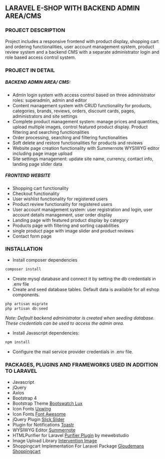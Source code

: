 ## LARAVEL E-SHOP WITH BACKEND ADMIN AREA/CMS

### PROJECT DESCRIPTION

Project includes a responsive frontend with product display, shopping cart and ordering functionalities, user account management system, product review system and a backend CMS with a separate administrator login and role based access control system. 

### PROJECT IN DETAIL

##### BACKEND  ADMIN AREA/ CMS:

* Admin login system with access control based on three administrator roles: superadmin, admin and editor
* Content management system with CRUD functionality for products, categories, brands, reviews, orders, discount cards, pages, administrators and site settings
* Complete product management system: manage prices and quantities, upload multiple images, control featured product display. Product filtering and searching functionalities
* Order processing, searching and filtering functionalities
* Soft delete and restore functionalities for products and reviews
* Website page creation functionality with Summernote WYSIWYG editor including page image upload
* Site settings management: update site name, currency, contact info, landing page slider data 

##### FRONTEND WEBSITE

* Shopping cart functionality
* Checkout functionality
* User wishlist functionality for registered users
* Product review functionality for registered users
* User account management system:  user registration and login, user account details management, user order display
* Landing page with featured product display by category
* Products page with filtering and sorting capabilities
* single product page with image slider and product reviews
* Contact form page

### INSTALLATION

* Install composer dependencies
```bash
composer install
```
* Create mysql database and connect it by setting the db credentials in .env file
* Create and seed database tables. Default data is available for all eshop components. 
```bash
php artisan migrate
php artisan db:seed
```
*Note: Default backend administrator is created when seeding database. These credentials can be used to access the admin area.*

* Install Javascript dependencies:
```bash
npm install
```
* Configure the mail service provider credentials  in .env file.


### PACKAGES, PLUGINS AND FRAMEWORKS USED IN ADDITION TO LARAVEL

* Javascript
* jQuery
* Axios
* Bootstrap 4 
* Bootstrap Theme [Bootswatch Lux](https://bootswatch.com/lux/) 
* Icon Fonts [Uxwing](https://uxwing.com/free-icon-fonts/)
* Icon Fonts [Font Awesome](https://fontawesome.com/)
* jQuery Plugin [Slick Slider](https://kenwheeler.github.io/slick/) 
* Plugin for Notifications [Toastr](https://github.com/CodeSeven/toastr)
* WYSIWYG Editor [Summernote](https://summernote.org/)
* HTMLPurifier for Laravel [Purifier Plugin](https://github.com/mewebstudio/Purifier) by mewebstudio
* Image Upload Library [Intervention Image](http://image.intervention.io/)
* Shoppingcart Implementation For Laravel Package [Gloudemans Shoppingcart](https://packagist.org/packages/gloudemans/shoppingcart)
